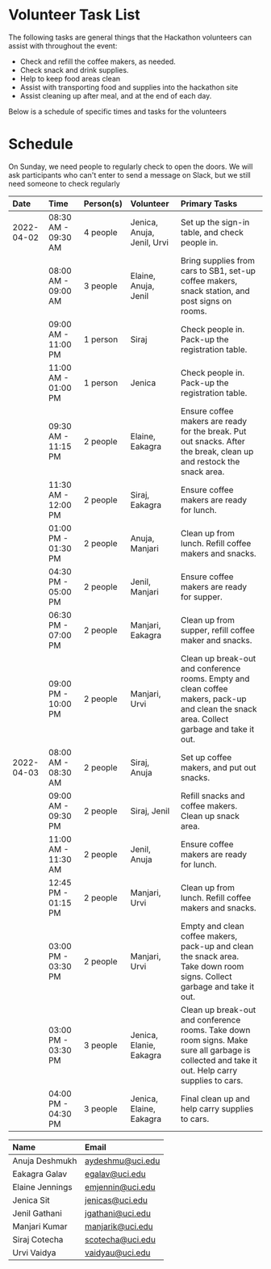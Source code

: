 # Volunteer Task List

The following tasks are general things that the Hackathon volunteers can assist with throughout the event:

-   Check and refill the coffee makers, as needed.
-   Check snack and drink supplies.
-   Help to keep food areas clean
-   Assist with transporting food and supplies into the hackathon site
-   Assist cleaning up after meal, and at the end of each day.

Below is a schedule of specific times and tasks for the volunteers

# Schedule

On Sunday, we need people to regularly check to open the doors. We will ask participants who can't enter to send a message on Slack, but we still need someone to check regularly

| Date       | Time                |  Person(s)     | Volunteer                      |Primary Tasks |
| :--        | :--                 | :--          	| :--                            | :--          |
| 2022-04-02 | 08:30 AM - 09:30 AM | 4 people		|Jenica, Anuja, Jenil, Urvi      | Set up the sign-in table, and check people in. |
|            | 08:00 AM - 09:00 AM | 3 people  		|Elaine, Anuja, Jenil            | Bring supplies from cars to SB1, set-up coffee makers, snack station, and post signs on rooms. |
|            | 09:00 AM - 11:00 PM | 1 person       |Siraj                           | Check people in. Pack-up the registration table. |
|            | 11:00 AM - 01:00 PM | 1 person       |Jenica                          | Check people in. Pack-up the registration table. |
|            | 09:30 AM - 11:15 PM | 2 people		|Elaine, Eakagra                 | Ensure coffee makers are ready for the break. Put out snacks. After the break, clean up and restock the snack area. |
|            | 11:30 AM - 12:00 PM | 2 people       |Siraj, Eakagra                  | Ensure coffee makers are ready for lunch. |
|            | 01:00 PM - 01:30 PM | 2 people 	    |Anuja, Manjari                  | Clean up from lunch. Refill coffee makers and snacks. |
|            | 04:30 PM - 05:00 PM | 2 people  		|Jenil, Manjari                  | Ensure coffee makers are ready for supper. |
|            | 06:30 PM - 07:00 PM | 2 people		|Manjari, Eakagra                | Clean up from supper, refill coffee maker and snacks. |
|            | 09:00 PM - 10:00 PM | 2 people		|Manjari, Urvi                   | Clean up break-out and conference rooms. Empty and clean coffee makers, pack-up and clean the snack area. Collect garbage and take it out. |
| 2022-04-03 | 08:00 AM - 08:30 AM | 2 people 		|Siraj, Anuja                    | Set up coffee makers, and put out snacks. |
|            | 09:00 AM - 09:30 PM | 2 people  		|Siraj, Jenil                    | Refill snacks and coffee makers. Clean up snack area. |
|            | 11:00 AM - 11:30 AM | 2 people       |Jenil, Anuja                    | Ensure coffee makers are ready for lunch. |
|            | 12:45 PM - 01:15 PM | 2 people  		|Manjari, Urvi                   | Clean up from lunch. Refill coffee makers and snacks. |
|            | 03:00 PM - 03:30 PM | 2 people		|Manjari, Urvi                   | Empty and clean coffee makers, pack-up and clean the snack area. Take down room signs. Collect garbage and take it out. |
|            | 03:00 PM - 03:30 PM | 3 people  		|Jenica, Elanie, Eakagra         | Clean up break-out and conference rooms. Take down room signs. Make sure all garbage is collected and take it out. Help carry supplies to cars. |
|            | 04:00 PM - 04:30 PM | 3 people       |Jenica, Elaine, Eakagra         | Final clean up and help carry supplies to cars. |

|Name|Email|
|:-  |:-   |
|Anuja Deshmukh|aydeshmu@uci.edu|
|Eakagra Galav|egalav@uci.edu|
|Elaine Jennings|emjennin@uci.edu|
|Jenica Sit|jenicas@uci.edu|
|Jenil Gathani|jgathani@uci.edu|
|Manjari Kumar|manjarik@uci.edu|
|Siraj Cotecha|scotecha@uci.edu|
|Urvi Vaidya|vaidyau@uci.edu|



